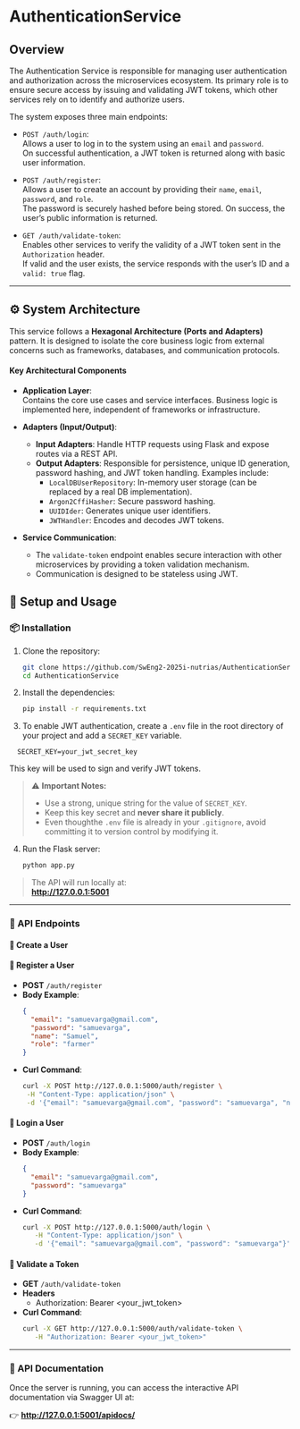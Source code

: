 # AuthenticationService

## Overview
The Authentication Service is responsible for managing user authentication and authorization across the microservices ecosystem. Its primary role is to ensure secure access by issuing and validating JWT tokens, which other services rely on to identify and authorize users.

The system exposes three main endpoints:
- `POST /auth/login`:  
  Allows a user to log in to the system using an `email` and `password`.  
  On successful authentication, a JWT token is returned along with basic user information.

- `POST /auth/register`:  
  Allows a user to create an account by providing their `name`, `email`, `password`, and `role`.  
  The password is securely hashed before being stored. On success, the user’s public information is returned.

- `GET /auth/validate-token`:  
  Enables other services to verify the validity of a JWT token sent in the `Authorization` header.  
  If valid and the user exists, the service responds with the user’s ID and a `valid: true` flag.

---
## ⚙️ System Architecture
This service follows a **Hexagonal Architecture (Ports and Adapters)** pattern. It is designed to isolate the core business logic from external concerns such as frameworks, databases, and communication protocols.

#### Key Architectural Components

- **Application Layer**:  
  Contains the core use cases and service interfaces. Business logic is implemented here, independent of frameworks or infrastructure.

- **Adapters (Input/Output)**:  
  - **Input Adapters**: Handle HTTP requests using Flask and expose routes via a REST API.
  - **Output Adapters**: Responsible for persistence, unique ID generation, password hashing, and JWT token handling. Examples include:
    - `LocalDBUserRepository`: In-memory user storage (can be replaced by a real DB implementation).
    - `Argon2CffiHasher`: Secure password hashing.
    - `UUIDIder`: Generates unique user identifiers.
    - `JWTHandler`: Encodes and decodes JWT tokens.

- **Service Communication**:  
  - The `validate-token` endpoint enables secure interaction with other microservices by providing a token validation mechanism.
  - Communication is designed to be stateless using JWT.

## 🚀 Setup and Usage

### 📦 Installation

1. Clone the repository:
   ```bash
   git clone https://github.com/SwEng2-2025i-nutrias/AuthenticationService.git
   cd AuthenticationService
   ```

2. Install the dependencies:
   ```bash
   pip install -r requirements.txt
   ```

3. To enable JWT authentication, create a `.env` file in the root directory of your project and add a `SECRET_KEY` variable.

  ``` env
    SECRET_KEY=your_jwt_secret_key

  ```

   This key will be used to sign and verify JWT tokens.

   > ⚠️ **Important Notes:**
   > - Use a strong, unique string for the value of `SECRET_KEY`.
   > - Keep this key secret and **never share it publicly**.
   > - Even thoughthe `.env` file is already in your `.gitignore`, avoid committing it to version control by modifying it.


4. Run the Flask server:
   ```bash
   python app.py
   ```

> The API will run locally at:  
**http://127.0.0.1:5001**

---

### 📮 API Endpoints

#### 🔸 Create a User

#### 🔹 Register a User

- **POST** `/auth/register`
- **Body Example**:
  ```json
  {
    "email": "samuevarga@gmail.com",
    "password": "samuevarga",
    "name": "Samuel",
    "role": "farmer"
  }
    ```
- **Curl Command**:
    ```bash
  curl -X POST http://127.0.0.1:5000/auth/register \
     -H "Content-Type: application/json" \
     -d '{"email": "samuevarga@gmail.com", "password": "samuevarga", "name": "Samuel", "role": "farmer"}'
     ```

#### 🔹 Login a User

- **POST** `/auth/login`
- **Body Example**:
  ```json
  {
    "email": "samuevarga@gmail.com",
    "password": "samuevarga"
  }

    ```
- **Curl Command**:
  ```bash
  curl -X POST http://127.0.0.1:5000/auth/login \
     -H "Content-Type: application/json" \
     -d '{"email": "samuevarga@gmail.com", "password": "samuevarga"}'
  ```

#### 🔸 Validate a Token

- **GET** `/auth/validate-token`
- **Headers**
    - Authorization: Bearer <your_jwt_token>
- **Curl Command**:
  ```bash
  curl -X GET http://127.0.0.1:5000/auth/validate-token \
     -H "Authorization: Bearer <your_jwt_token>"
  ```

---

### 📘 API Documentation

Once the server is running, you can access the interactive API documentation via Swagger UI at:

👉 **http://127.0.0.1:5001/apidocs/**
